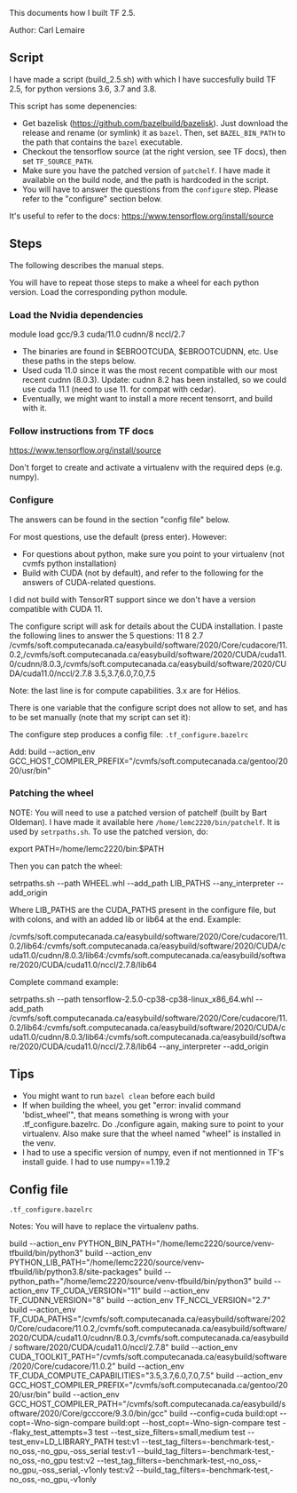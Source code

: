 This documents how I built TF 2.5.

Author: Carl Lemaire

## Script

I have made a script (build_2.5.sh) with which I have succesfully build TF 2.5, for python versions 3.6, 3.7 and 3.8.

This script has some depenencies:

* Get bazelisk (https://github.com/bazelbuild/bazelisk). Just download the release and rename (or symlink) it as `bazel`. Then, set `BAZEL_BIN_PATH` to the path that contains the `bazel` executable.
* Checkout the tensorflow source (at the right version, see TF docs), then set `TF_SOURCE_PATH`.
* Make sure you have the patched version of `patchelf`. I have made it available on the build node, and the path is hardcoded in the script.
* You will have to answer the questions from the `configure` step. Please refer to the "configure" section below.

It's useful to refer to the docs: https://www.tensorflow.org/install/source

## Steps 

The following describes the manual steps.

You will have to repeat those steps to make a wheel for each python version. Load the corresponding python module.

### Load the Nvidia dependencies 

 module load gcc/9.3 cuda/11.0 cudnn/8 nccl/2.7

* The binaries are found in $EBROOTCUDA, $EBROOTCUDNN, etc. Use these paths in the steps below.
* Used cuda 11.0 since it was the most recent compatible with our most recent cudnn (8.0.3). Update: cudnn 8.2 has been installed, so we could use cuda 11.1 (need to use 11. for compat with cedar).
* Eventually, we might want to install a more recent tensorrt, and build with it.

### Follow instructions from TF docs 

https://www.tensorflow.org/install/source

Don't forget to create and activate a virtualenv with the required deps (e.g. numpy).

### Configure 

The answers can be found in the section "config file" below.

For most questions, use the default (press enter). However:

* For questions about python, make sure you point to your virtualenv (not cvmfs python installation)
* Build with CUDA (not by default), and refer to the following for the answers of CUDA-related questions.

I did not build with TensorRT support since we don't have a version compatible with CUDA 11.

The configure script will ask for details about the CUDA installation. I paste the following lines to answer the 5 questions:
 11
 8
 2.7
 /cvmfs/soft.computecanada.ca/easybuild/software/2020/Core/cudacore/11.0.2,/cvmfs/soft.computecanada.ca/easybuild/software/2020/CUDA/cuda11.0/cudnn/8.0.3,/cvmfs/soft.computecanada.ca/easybuild/software/2020/CUDA/cuda11.0/nccl/2.7.8
 3.5,3.7,6.0,7.0,7.5

Note: the last line is for compute capabilities. 3.x are for Hélios.

There is one variable that the configure script does not allow to set, and has to be set manually (note that my script can set it):

The configure step produces a config file: <code>.tf_configure.bazelrc</code>

Add:
 build --action_env GCC_HOST_COMPILER_PREFIX="/cvmfs/soft.computecanada.ca/gentoo/2020/usr/bin"

### Patching the wheel 

NOTE: You will need to use a patched version of patchelf (built by Bart Oldeman). I have made it available here <code>/home/lemc2220/bin/patchelf</code>. It is used by <code>setrpaths.sh</code>. To use the patched version, do:

 export PATH=/home/lemc2220/bin:$PATH

Then you can patch the wheel:

 setrpaths.sh --path WHEEL.whl --add_path LIB_PATHS --any_interpreter --add_origin

Where LIB_PATHS are the CUDA_PATHS present in the configure file, but with colons, and with an added lib or lib64 at the end. Example:

 /cvmfs/soft.computecanada.ca/easybuild/software/2020/Core/cudacore/11.0.2/lib64:/cvmfs/soft.computecanada.ca/easybuild/software/2020/CUDA/cuda11.0/cudnn/8.0.3/lib64:/cvmfs/soft.computecanada.ca/easybuild/software/2020/CUDA/cuda11.0/nccl/2.7.8/lib64

Complete command example:

 setrpaths.sh --path tensorflow-2.5.0-cp38-cp38-linux_x86_64.whl --add_path /cvmfs/soft.computecanada.ca/easybuild/software/2020/Core/cudacore/11.0.2/lib64:/cvmfs/soft.computecanada.ca/easybuild/software/2020/CUDA/cuda11.0/cudnn/8.0.3/lib64:/cvmfs/soft.computecanada.ca/easybuild/software/2020/CUDA/cuda11.0/nccl/2.7.8/lib64 --any_interpreter --add_origin

## Tips

* You might want to run <code>bazel clean</code> before each build
* If when building the wheel, you get "error: invalid command 'bdist_wheel'", that means something is wrong with your .tf_configure.bazelrc. Do ./configure again, making sure to point to your virtualenv. Also make sure that the wheel named "wheel" is installed in the venv.
* I had to use a specific version of numpy, even if not mentionned in TF's install guide. I had to use numpy==1.19.2

## Config file

<code>.tf_configure.bazelrc</code>

Notes: You will have to replace the virtualenv paths.

 build --action_env PYTHON_BIN_PATH="/home/lemc2220/source/venv-tfbuild/bin/python3"
 build --action_env PYTHON_LIB_PATH="/home/lemc2220/source/venv-tfbuild/lib/python3.8/site-packages"
 build --python_path="/home/lemc2220/source/venv-tfbuild/bin/python3"
 build --action_env TF_CUDA_VERSION="11"
 build --action_env TF_CUDNN_VERSION="8"
 build --action_env TF_NCCL_VERSION="2.7"
 build --action_env TF_CUDA_PATHS="/cvmfs/soft.computecanada.ca/easybuild/software/2020/Core/cudacore/11.0.2,/cvmfs/soft.computecanada.ca/easybuild/software/2020/CUDA/cuda11.0/cudnn/8.0.3,/cvmfs/soft.computecanada.ca/easybuild/ software/2020/CUDA/cuda11.0/nccl/2.7.8"
 build --action_env CUDA_TOOLKIT_PATH="/cvmfs/soft.computecanada.ca/easybuild/software/2020/Core/cudacore/11.0.2"
 build --action_env TF_CUDA_COMPUTE_CAPABILITIES="3.5,3.7,6.0,7.0,7.5"
 build --action_env GCC_HOST_COMPILER_PREFIX="/cvmfs/soft.computecanada.ca/gentoo/2020/usr/bin"
 build --action_env GCC_HOST_COMPILER_PATH="/cvmfs/soft.computecanada.ca/easybuild/software/2020/Core/gcccore/9.3.0/bin/gcc"
 build --config=cuda
 build:opt --copt=-Wno-sign-compare
 build:opt --host_copt=-Wno-sign-compare
 test --flaky_test_attempts=3
 test --test_size_filters=small,medium
 test --test_env=LD_LIBRARY_PATH
 test:v1 --test_tag_filters=-benchmark-test,-no_oss,-no_gpu,-oss_serial
 test:v1 --build_tag_filters=-benchmark-test,-no_oss,-no_gpu
 test:v2 --test_tag_filters=-benchmark-test,-no_oss,-no_gpu,-oss_serial,-v1only
 test:v2 --build_tag_filters=-benchmark-test,-no_oss,-no_gpu,-v1only
